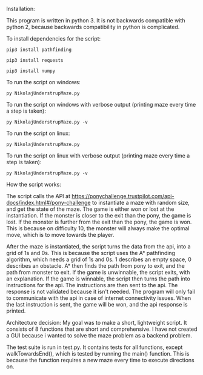 Installation:

This program is written in python 3. It is not backwards compatible with python 2, because backwards compatibility in python is complicated.

To install dependencies for the script:

`pip3 install pathfinding`

`pip3 install requests`

`pip3 install numpy`

To run the script on windows:

`py NikolajUnderstrupMaze.py`

To run the script on windows with verbose output (printing maze every time a step is taken):

`py NikolajUnderstrupMaze.py -v`

To run the script on linux:

`py NikolajUnderstrupMaze.py`

To run the script on linux with verbose output (printing maze every time a step is taken):

`py NikolajUnderstrupMaze.py -v`


How the script works:

The script calls the API at https://ponychallenge.trustpilot.com/api-docs/index.html#/pony-challenge to instantiate a maze with random size, and get the state of the maze. 
The game is either won or lost at the instantiation. If the monster is closer to the exit than the pony, the game is lost. If the monster is further from the exit than the pony, the game is won. This is because on difficulty 10, the monster will always make the optimal move, which is to move towards the player. 

After the maze is instantiated, the script turns the data from the api, into a grid of 1s and 0s. This is because the script uses the A* pathfinding algorithm, which needs a grid of 1s and 0s. 1 describes an empty space, 0 describes an obstacle. A* then finds the path from pony to exit, and the path from monster to exit. If the game is unwinnable, the script exits, with an explanation. If the game is winnable, the script then turns the path into instructions for the api. The instructions are then sent to the api. The response is not validated because it isn't needed. The program will only fail to communicate with the api in case of internet connectivity issues. When the last instruction is sent, the game will be won, and the api response is printed. 

Architecture decision:
My goal was to make a short, lightweight script. It consists of 8 functions that are short and comprehensive. I have not created a GUI because i wanted to solve the maze problem as a backend problem. 

The test suite is run in test.py. It contains tests for all functions, except walkTowardsEnd(), which is tested by running the main() function. This is because the function requires a new maze every time to execute directions on. 
